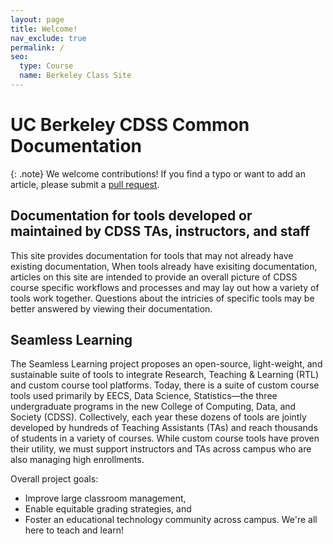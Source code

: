 ```yaml
---
layout: page
title: Welcome!
nav_exclude: true
permalink: /
seo:
  type: Course
  name: Berkeley Class Site
---
```


# UC Berkeley CDSS Common Documentation

{: .note}
We welcome contributions! If you find a typo or want to add an article, please submit a [pull request](https://github.com/berkeley-cdss/docs/pulls).


## Documentation for tools developed or maintained by CDSS TAs, instructors, and staff

This site provides documentation for tools that may not already have existing documentation, When tools already have exisiting documentation, articles on this site are intended to provide an overall picture of CDSS course specific workflows and processes and may lay out how a variety of tools work together. Questions about the intricies of specific tools may be better answered by viewing their documentation. 

## Seamless Learning

The Seamless Learning project proposes an open-source, light-weight, and sustainable suite of tools to integrate Research, Teaching & Learning (RTL) and custom course tool platforms. Today, there is a suite of custom course tools used primarily by EECS, Data Science, Statistics—the three undergraduate programs in the new College of Computing, Data, and Society (CDSS). Collectively, each year these dozens of tools are jointly developed by hundreds of Teaching Assistants (TAs) and reach thousands of students in a variety of courses. While custom course tools have proven their utility, we must support instructors and TAs across campus who are also managing high enrollments.

Overall project goals:

* Improve large classroom management,
* Enable equitable grading strategies, and
* Foster an educational technology community across campus. We're all here to teach and learn!

